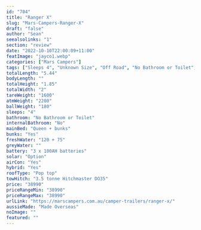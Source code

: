 ```yaml
---
id: "704"
title: "Ranger X"
slug: "Mars-Campers-Ranger-X"
draft: "false"
author: "Sean"
seealsolinks: "1"
section: "review"
date: "2022-10-10T22:00:09+11:00"
featImage: "jayco1.webp"
categories: ["Mars Campers"]
tags: ["Sleeps 4", "Unknown Size", "Off Road", "No Bathroom or Toilet", "Pop top", "Under 50k"]
totalLength: "5.44"
bodyLength: ""
totalHeight: "1.85"
totalWidth: "2"
tareWeight: "1600"
atmWeight: "2200"
ballWeight: "180"
sleeps: "4"
bathroom: "No Bathroom or Toilet"
internalBathroom: "No"
mainBed: "Queen + bunks"
bunks: "Yes"
freshWater: "120 + 75"
greyWater: ""
battery: "3 x 100AH batteries"
solar: "Option"
airCon: "Yes"
hybrid: "Yes"
roofType: "Pop top"
towHitch: "3.5 tonne Hitchmaster DO35"
price: "38990"
priceRangeMin: "38990"
priceRangeMax: "38990"
urlLink: "https://marscampers.com.au/camper-trailers/ranger-x/"
aussieMade: "Made Overseas"
noImage: ""
featured: ""
---
```

